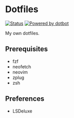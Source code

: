 # Dotfiles

[![Status](https://github.com/sitiom/dotfiles/workflows/dotfiles/badge.svg?branch=main)](https://github.com/sitiom/dotfiles/actions)
[![Powered by dotbot][dbshield]][dblink]

[dblink]: https://github.com/sitiom/dotbot
[dbshield]: https://img.shields.io/badge/powered%20by-dotbot-blue?style=flat

My own dotfiles.

## Prerequisites

- fzf
- neofetch
- neovim
- zplug
- zsh

## Preferences

- LSDeluxe
